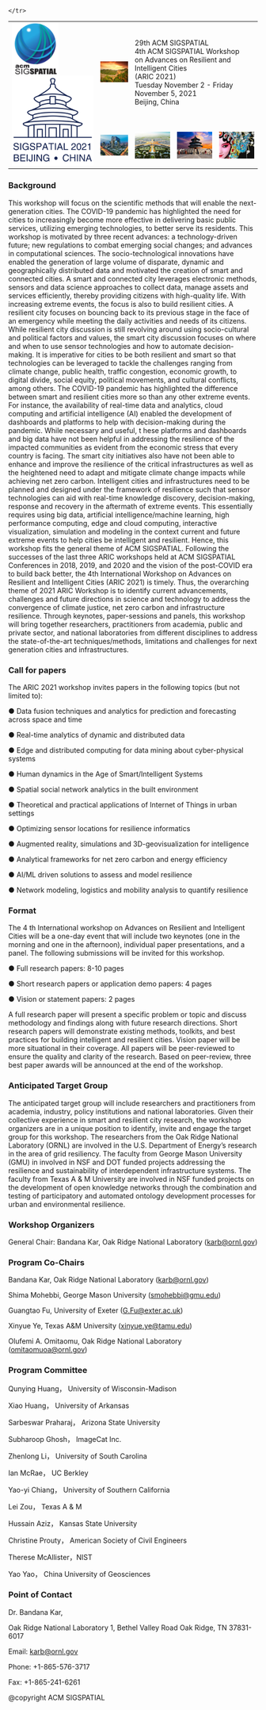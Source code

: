 <div id="header">
<table>
    <tbody><tr>
      <td id="sigspatial-logo" rowspan="2"><img style="max-height:105px;max-width:95px;" src="./theme/images/thumbs/acmsigspatial-full.png"><br><img src="./theme/images/thumbs/logotempleheavenfull2021.png"></td>
      <td><img src="./theme/images/thumbs/a.png"></td>
      <td id="sigspatial-title" colspan="3">
        29th ACM SIGSPATIAL<br>
        4th ACM SIGSPATIAL Workshop<br>
        on Advances on Resilient and Intelligent Cities<br>
        (ARIC 2021)<br>
        <span class="info">Tuesday November 2 - Friday November 5, 2021<br> Beijing, China</span>
      </td>
    </tr>
    <tr>
      <td><img src="./theme/images/thumbs/b.png"></td>
      <td><img src="./theme/images/thumbs/c.png"></td>
      <td><img src="./theme/images/thumbs/d.png"></td>
      <td><img src="./theme/images/thumbs/e.png"></td>

    </tr>
  </tbody></table>
</div>

### Background
This workshop will focus on the scientific methods that will enable the next-generation cities. The
COVID-19 pandemic has highlighted the need for cities to increasingly become more effective in
delivering basic public services, utilizing emerging technologies, to better serve its residents.
This workshop is motivated by three recent advances: a technology-driven future; new
regulations to combat emerging social changes; and advances in computational sciences.
The socio-technological innovations have enabled the generation of large volume of disparate, dynamic
and geographically distributed data and motivated the creation of smart and connected cities. A smart and
connected city leverages electronic methods, sensors and data science approaches to collect data, manage
assets and services efficiently, thereby providing citizens with high-quality life. With increasing extreme
events, the focus is also to build resilient cities. A resilient city focuses on bouncing back to its previous
stage in the face of an emergency while meeting the daily activities and needs of its citizens. While
resilient city discussion is still revolving around using socio-cultural and political factors and values, the
smart city discussion focuses on where and when to use sensor technologies and how to automate
decision-making. It is imperative for cities to be both resilient and smart so that technologies can be
leveraged to tackle the challenges ranging from climate change, public health, traffic congestion,
economic growth, to digital divide, social equity, political movements, and cultural conflicts, among
others.
The COVID-19 pandemic has highlighted the difference between smart and resilient cities more so than
any other extreme events. For instance, the availability of real-time data and analytics, cloud computing
and artificial intelligence (AI) enabled the development of dashboards and platforms to help with
decision-making during the pandemic. While necessary and useful, t hese platforms and dashboards
and big data have not been helpful in addressing the resilience of the impacted communities as evident
from the economic stress that every country is facing. The smart city initiatives also have not been able to
enhance and improve the resilience of the critical infrastructures as well as the heightened need to adapt
and mitigate climate change impacts while achieving net zero carbon.
Intelligent cities and infrastructures need to be planned and designed under the framework of resilience
such that sensor technologies can aid with real-time knowledge discovery, decision-making, response and
recovery in the aftermath of extreme events. This essentially requires using big data, artificial
intelligence/machine learning, high performance computing, edge and cloud computing, interactive
visualization, simulation and modeling in the context current and future extreme events to help cities be
intelligent and resilient. Hence, this workshop fits the general theme of ACM SIGSPATIAL.
Following the successes of the last three ARIC workshops held at ACM SIGSPATIAL Conferences in
2018, 2019, and 2020 and the vision of the post-COVID era to build back better, the 4th International
Workshop on Advances on Resilient and Intelligent Cities (ARIC 2021) is timely. Thus, the overarching
theme of 2021 ARIC Workshop is to identify current advancements, challenges and future directions in
science and technology to address the convergence of climate justice, net zero carbon and infrastructure
resilience. Through keynotes, paper-sessions and panels, this workshop will bring together researchers,
practitioners from academia, public and private sector, and national laboratories from different disciplines
to address the state-of-the-art techniques/methods, limitations and challenges for next generation cities
and infrastructures.


### Call for papers
The ARIC 2021 workshop invites papers in the following topics (but not limited to):

● Data fusion techniques and analytics for prediction and forecasting across space and time

● Real-time analytics of dynamic and distributed data

● Edge and distributed computing for data mining about cyber-physical systems

● Human dynamics in the Age of Smart/Intelligent Systems

● Spatial social network analytics in the built environment

● Theoretical and practical applications of Internet of Things in urban settings

● Optimizing sensor locations for resilience informatics

● Augmented reality, simulations and 3D-geovisualization for intelligence

● Analytical frameworks for net zero carbon and energy efficiency

● AI/ML driven solutions to assess and model resilience

● Network modeling, logistics and mobility analysis to quantify resilience


### Format
The 4 th International workshop on Advances on Resilient and Intelligent Cities will be a one-day event
that will include two keynotes (one in the morning and one in the afternoon), individual paper
presentations, and a panel. The following submissions will be invited for this workshop.

● Full research papers: 8-10 pages

● Short research papers or application demo papers: 4 pages

● Vision or statement papers: 2 pages

A full research paper will present a specific problem or topic and discuss methodology and findings along
with future research directions. Short research papers will demonstrate existing methods, toolkits, and
best practices for building intelligent and resilient cities. Vision paper will be more situational in their
coverage. All papers will be peer-reviewed to ensure the quality and clarity of the research. Based on
peer-review, three best paper awards will be announced at the end of the workshop.


### Anticipated Target Group
The anticipated target group will include researchers and practitioners from academia, industry, policy
institutions and national laboratories. Given their collective experience in smart and resilient city
research, the workshop organizers are in a unique position to identify, invite and engage the target group
for this workshop. The researchers from the Oak Ridge National Laboratory (ORNL) are involved in the
U.S. Department of Energy’s research in the area of grid resiliency. The faculty from George Mason
University (GMU) in involved in NSF and DOT funded projects addressing the resilience and
sustainability of interdependent infrastructure systems. The faculty from Texas A &amp; M University are
involved in NSF funded projects on the development of open knowledge networks through the
combination and testing of participatory and automated ontology development processes for urban and
environmental resilience.

### Workshop Organizers

General Chair: Bandana Kar, Oak Ridge National Laboratory (karb@ornl.gov)

### Program Co-Chairs

Bandana Kar, Oak Ridge National Laboratory (karb@ornl.gov)

Shima Mohebbi, George Mason University (smohebbi@gmu.edu)

Guangtao Fu, University of Exeter (G.Fu@exter.ac.uk)

Xinyue Ye, Texas A&M University (xinyue.ye@tamu.edu)

Olufemi A. Omitaomu, Oak Ridge National Laboratory (omitaomuoa@ornl.gov)

### Program Committee

Qunying Huang，		University of Wisconsin-Madison

Xiao Huang，		University of Arkansas

Sarbeswar Praharaj， 	Arizona State University

Subharoop Ghosh，		ImageCat Inc.

Zhenlong Li，		University of South Carolina

Ian McRae，	UC Berkley

Yao-yi Chiang，	University of Southern California 

Lei Zou， 		Texas A & M

Hussain	Aziz，		Kansas State University 

Christine Prouty，		American Society of Civil Engineers

Therese McAllister，NIST

Yao Yao， 		China University of Geosciences

### Point of Contact
Dr. Bandana Kar,

Oak Ridge National Laboratory
1, Bethel Valley Road
Oak Ridge, TN 37831-6017

Email: karb@ornl.gov

Phone: +1-865-576-3717

Fax: +1-865-241-6261


@copyright ACM SIGSPATIAL